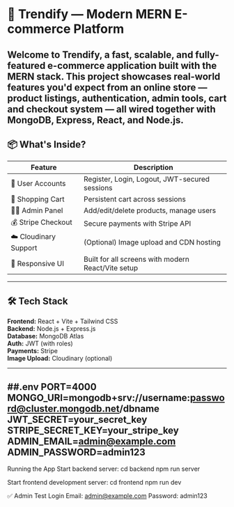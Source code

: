 # 🧾 Trendify — Modern MERN E-commerce Platform

Welcome to **Trendify**, a fast, scalable, and fully-featured e-commerce application built with the **MERN stack**. This project showcases real-world features you'd expect from an online store — product listings, authentication, admin tools, cart and checkout system — all wired together with MongoDB, Express, React, and Node.js.
---

## 📦 What's Inside?

| Feature                | Description                                            |
|------------------------|--------------------------------------------------------|
| 🧑 User Accounts        | Register, Login, Logout, JWT-secured sessions         |
| 🛒 Shopping Cart        | Persistent cart across sessions                       |
| 🧑‍💼 Admin Panel         | Add/edit/delete products, manage users                |
| 💰 Stripe Checkout      | Secure payments with Stripe API                       |
| ☁️ Cloudinary Support   | (Optional) Image upload and CDN hosting               |
| 📱 Responsive UI        | Built for all screens with modern React/Vite setup    |

---

## 🛠 Tech Stack

**Frontend:** React + Vite + Tailwind CSS  
**Backend:** Node.js + Express.js  
**Database:** MongoDB Atlas  
**Auth:** JWT (with roles)  
**Payments:** Stripe  
**Image Upload:** Cloudinary (optional)  

---
##.env
PORT=4000
MONGO_URI=mongodb+srv://username:password@cluster.mongodb.net/dbname
JWT_SECRET=your_secret_key
STRIPE_SECRET_KEY=your_stripe_key
ADMIN_EMAIL=admin@example.com
ADMIN_PASSWORD=admin123
---
Running the App
Start backend server:
cd backend
npm run server

Start frontend development server:
cd frontend
npm run dev

✅ Admin Test Login
Email: admin@example.com
Password: admin123

